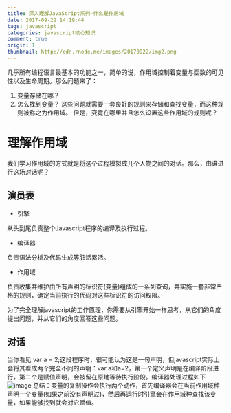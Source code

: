 ```yaml
---
title: 深入理解JavaScript系列—什么是作用域
date: 2017-09-22 14:19:44
tags: javascript
categories: javascript核心知识
comment: true
origin: 1
thumbnail: http://cdn.rnode.me/images/20170922/img2.png
---
```

几乎所有编程语言最基本的功能之一，简单的说，作用域控制着变量与函数的可见性以及生命周期。那么问题来了：
1. 变量存储在哪？
2. 怎么找到变量？
这些问题就需要一套良好的规则来存储和查找变量，而这种规则被称之为作用域。
但是，究竟在哪里并且怎么设置这些作用域的规则呢？

# 理解作用域
我们学习作用域的方式就是将这个过程模拟成几个人物之间的对话。那么，由谁进行这场对话呢？
## 演员表
* 引擎

从头到尾负责整个Javascript程序的编译及执行过程。
* 编译器

负责语法分析及代码生成等脏活累活。
* 作用域

负责收集并维护由所有声明的标识符(变量)组成的一系列查询，并实施一套非常严格的规则，确定当前执行的代码对这些标识符的访问权限。

为了完全理解javascript的工作原理，你需要从引擎开始一样思考，从它们的角度提出问题，并从它们的角度回答这些问题。

## 对话
当你看见 var a = 2;这段程序时，很可能认为这是一句声明，但javascript实际上会将其看成两个完全不同的声明：var a和a=2，第一个定义声明是在编译阶段进行，第二个是赋值声明，会被留在原地等待执行阶段。编译器处理过程如下
![image](http://cdn.rnode.me/images/20170922/img1.jpg)
总结：变量的复制操作会执行两个动作，首先编译器会在当前作用域种声明一个变量(如果之前没有声明过)，然后再运行时引擎会在作用域种查找该变量，如果能够找到就会对它赋值。
